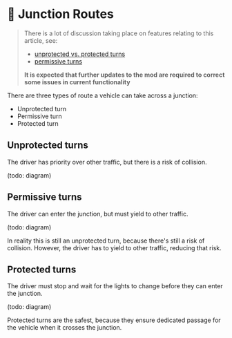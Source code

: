 # 🚧 Junction Routes

> There is a lot of discussion taking place on features relating to this article, see:
> * [unprotected vs. protected turns](https://github.com/krzychu124/Cities-Skylines-Traffic-Manager-President-Edition/issues/63)
> * [permissive turns](https://github.com/krzychu124/Cities-Skylines-Traffic-Manager-President-Edition/issues/46)
>
> **It is expected that further updates to the mod are required to correct some issues in current functionality**

There are three types of route a vehicle can take across a junction:

* Unprotected turn
* Permissive turn
* Protected turn

## Unprotected turns

The driver has priority over other traffic, but there is a risk of collision.

(todo: diagram)

## Permissive turns

The driver can enter the junction, but must yield to other traffic.

(todo: diagram)

In reality this is still an unprotected turn, because there's still a risk of collision. However, the driver has to
yield to other traffic, reducing that risk.

## Protected turns

The driver must stop and wait for the lights to change before they can enter the junction.

(todo: diagram)

Protected turns are the safest, because they ensure dedicated passage for the vehicle when it crosses the junction.
